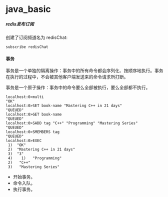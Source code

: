 # java_basic 

#####   redis发布订阅

创建了订阅频道名为 redisChat:

    subscribe redisChat
    
    

#### 事务

事务是一个单独的隔离操作：事务中的所有命令都会序列化、按顺序地执行。事务在执行的过程中，不会被其他客户端发送来的命令请求所打断。

事务是一个原子操作：事务中的命令要么全部被执行，要么全部都不执行。

    localhost:0>multi
    "OK"
    localhost:0>SET book-name "Mastering C++ in 21 days"
    "QUEUED"
    localhost:0>GET book-name
    "QUEUED"
    localhost:0>SADD tag "C++" "Programming" "Mastering Series"
    "QUEUED"
    localhost:0>SMEMBERS tag
    "QUEUED"
    localhost:0>EXEC
     1)  "OK"
     2)  "Mastering C++ in 21 days"
     3)  "3"
     4)    1)   "Programming"
     2)   "C++"
     3)   "Mastering Series"

* 开始事务。
* 命令入队。
* 执行事务。



